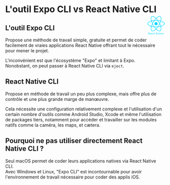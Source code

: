 # **L'outil Expo CLI vs React Native CLI** <a href="../"><img align="right" src="../../../src/images/react-native.png" alt="React" height="64px"></a>

## **L'outil Expo CLI**

Propose une méthode de travail simple, gratuite et permet de coder facilement de vraies applications React Native offrant tout le nécessaire pour mener le projet.  

L'inconvénient est que l'écosystème "Expo" et limitant à Expo.  
Nonobstant, on peut passer à React Native CLI via `eject`.

## **React Native CLI**

Propose en méthode de travail un peu plus complexe, mais offre plus de contrôle et une plus grande marge de manœuvre.  

Cela nécessite une configuration relativement complexe et l'utilisation d'un certain nombre d'outils comme Android Studio, Xcode et même l'utilisation de packages tiers, notamment pour accéder et travailler sur les modules natifs comme la caméra, les maps, et cætera.

## **Pourquoi ne pas utiliser directement React Native CLI ?**

Seul macOS permet de coder leurs applications natives via React Native CLI.  
Avec Windows et Linux, "Expo CLI" est incontournable pour avoir l'environnement de travail nécessaire pour coder des applis iOS.